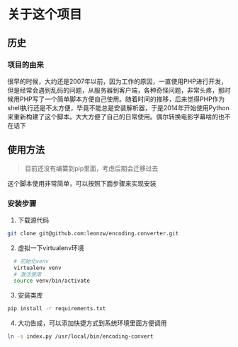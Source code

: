 # 关于这个项目

## 历史
### 项目的由来
很早的时候，大约还是2007年以前，因为工作的原因，一直使用PHP进行开发，但是经常会遇到乱码的问题，从服务器到客户端，各种奇怪问题，非常头疼，那时候用PHP写了一个简单脚本方便自己使用。随着时间的推移，后来觉得PHP作为shell执行还是不太方便，毕竟不能总是安装解析器，于是2014年开始使用Python来重新构建了这个脚本。大大方便了自己的日常使用。偶尔转换电影字幕啥的也不在话下

## 使用方法
>目前还没有编纂到pip里面，考虑后期会迁移过去

这个脚本使用非常简单，可以按照下面步骤来实现安装

### 安装步骤

1. 下载源代码
```bash
git clone git@github.com:leonzw/encoding.converter.git
```

2. 虚拟一下virtualenv环境
```bash
  # 初始化venv
  virtualenv venv
  # 激活使用
  source venv/bin/activate
```

3. 安装类库
```bash
pip install -r requirements.txt
```

4. 大功告成，可以添加快捷方式到系统环境里面方便调用
```bash
ln -s index.py /usr/local/bin/encoding-convert 
```

